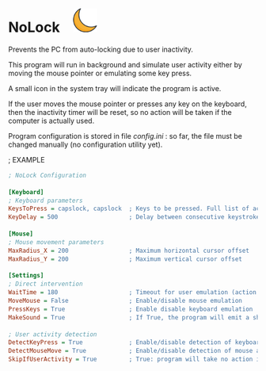 # NoLock   &nbsp;&nbsp;    <img src="/resources/moon.png" style="width:48px;height:48px;">
 Prevents the PC from auto-locking due to user inactivity.

This program will run in background and simulate user activity either by moving the mouse pointer or emulating some key press.

A small icon in the system tray will indicate the program is active.

If the user moves the mouse pointer or presses any key on the keyboard, then the inactivity timer will be reset, so no action will
be taken if the computer is actually used.

Program configuration is stored in file _config.ini_ : so far, the file must be changed manually (no configuration utility yet).

; EXAMPLE

```ini
; NoLock Configuration

[Keyboard]
; Keyboard parameters
KeysToPress = capslock, capslock  ; Keys to be pressed. Full list of accepted key names: https://pyautogui.readthedocs.io/en/latest/keyboard.html#keyboard-keys
KeyDelay = 500                    ; Delay between consecutive keystrokes (if more than one key is being pressed)

[Mouse]
; Mouse movement parameters
MaxRadius_X = 200                 ; Maximum horizontal cursor offset
MaxRadius_Y = 200                 ; Maximum vertical cursor offset

[Settings]
; Direct intervention
WaitTime = 180                    ; Timeout for user emulation (action will take place on expiry)
MoveMouse = False                 ; Enable/disable mouse emulation
PressKeys = True                  ; Enable disable keyboard emulation
MakeSound = True                  ; If True, the program will emit a short beep when inactivity timeout is reached

; User activity detection
DetectKeyPress = True             ; Enable/disable detection of keyboard activity (from user)
DetectMouseMove = True            ; Enable/disable detection of mouse activity (from user)
SkipIfUserActivity = True         ; True: program will take no action if the user presses a key and/or moves the mouse. False: Activity emulation will take place anyway.
```

